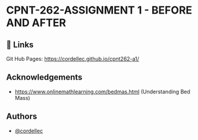 
# CPNT-262-ASSIGNMENT 1 - BEFORE AND AFTER
## 🔗 Links
Git Hub Pages: https://cordellec.github.io/cpnt262-a1/



## Acknowledgements

 - https://www.onlinemathlearning.com/bedmas.html (Understanding Bed Mass)


## Authors

- [@cordellec](https://github.com/cordellec)


